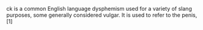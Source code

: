ck is a common English language dysphemism used for a variety of slang purposes, some generally considered vulgar. It is used to refer to the penis,[1]
